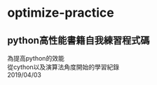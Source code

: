 # optimize-practice
## python高性能書籍自我練習程式碼
為提高python的效能 <br />
從cython以及演算法角度開始的學習紀錄 <br />
2019/04/03
